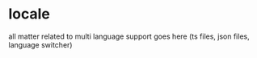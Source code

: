 # locale
all matter related to multi language support goes here
(ts files, json files, language switcher)
